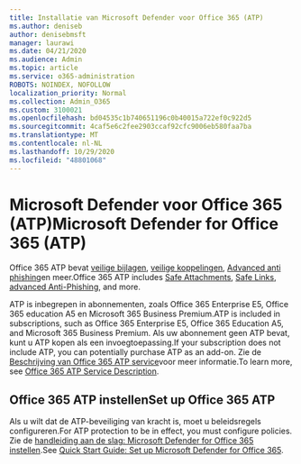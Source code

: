 ```yaml
---
title: Installatie van Microsoft Defender voor Office 365 (ATP)
ms.author: deniseb
author: denisebmsft
manager: laurawi
ms.date: 04/21/2020
ms.audience: Admin
ms.topic: article
ms.service: o365-administration
ROBOTS: NOINDEX, NOFOLLOW
localization_priority: Normal
ms.collection: Admin_O365
ms.custom: 3100021
ms.openlocfilehash: bd04535c1b740651196c0b40015a722ef0c922d5
ms.sourcegitcommit: 4caf5e6c2fee2903ccaf92cfc9006eb580faa7ba
ms.translationtype: MT
ms.contentlocale: nl-NL
ms.lasthandoff: 10/29/2020
ms.locfileid: "48801068"
---
```

# <a name="microsoft-defender-for-office-365-atp"></a><span data-ttu-id="649f9-102">Microsoft Defender voor Office 365 (ATP)</span><span class="sxs-lookup"><span data-stu-id="649f9-102">Microsoft Defender for Office 365 (ATP)</span></span>

<span data-ttu-id="649f9-103">Office 365 ATP bevat [veilige bijlagen](https://docs.microsoft.com/microsoft-365/security/office-365-security/atp-safe-attachments), [veilige koppelingen](https://docs.microsoft.com/microsoft-365/security/office-365-security/atp-safe-links), [Advanced anti phishing](https://docs.microsoft.com/microsoft-365/security/office-365-security/atp-anti-phishing)en meer.</span><span class="sxs-lookup"><span data-stu-id="649f9-103">Office 365 ATP includes [Safe Attachments](https://docs.microsoft.com/microsoft-365/security/office-365-security/atp-safe-attachments), [Safe Links](https://docs.microsoft.com/microsoft-365/security/office-365-security/atp-safe-links), [advanced Anti-Phishing](https://docs.microsoft.com/microsoft-365/security/office-365-security/atp-anti-phishing), and more.</span></span> 

<span data-ttu-id="649f9-104">ATP is inbegrepen in abonnementen, zoals Office 365 Enterprise E5, Office 365 education A5 en Microsoft 365 Business Premium.</span><span class="sxs-lookup"><span data-stu-id="649f9-104">ATP is included in subscriptions, such as Office 365 Enterprise E5, Office 365 Education A5, and Microsoft 365 Business Premium.</span></span> <span data-ttu-id="649f9-105">Als uw abonnement geen ATP bevat, kunt u ATP kopen als een invoegtoepassing.</span><span class="sxs-lookup"><span data-stu-id="649f9-105">If your subscription does not include ATP, you can potentially purchase ATP as an add-on.</span></span> <span data-ttu-id="649f9-106">Zie de [Beschrijving van Office 365 ATP service](https://docs.microsoft.com/office365/servicedescriptions/office-365-advanced-threat-protection-service-description)voor meer informatie.</span><span class="sxs-lookup"><span data-stu-id="649f9-106">To learn more, see [Office 365 ATP Service Description](https://docs.microsoft.com/office365/servicedescriptions/office-365-advanced-threat-protection-service-description).</span></span>

## <a name="set-up-office-365-atp"></a><span data-ttu-id="649f9-107">Office 365 ATP instellen</span><span class="sxs-lookup"><span data-stu-id="649f9-107">Set up Office 365 ATP</span></span>

<span data-ttu-id="649f9-108">Als u wilt dat de ATP-beveiliging van kracht is, moet u beleidsregels configureren.</span><span class="sxs-lookup"><span data-stu-id="649f9-108">For ATP protection to be in effect, you must configure policies.</span></span> <span data-ttu-id="649f9-109">Zie de [handleiding aan de slag: Microsoft Defender for Office 365 instellen](https://docs.microsoft.com/office365/securitycompliance/checklist-atp-setup).</span><span class="sxs-lookup"><span data-stu-id="649f9-109">See [Quick Start Guide: Set up Microsoft Defender for Office 365](https://docs.microsoft.com/office365/securitycompliance/checklist-atp-setup).</span></span>

